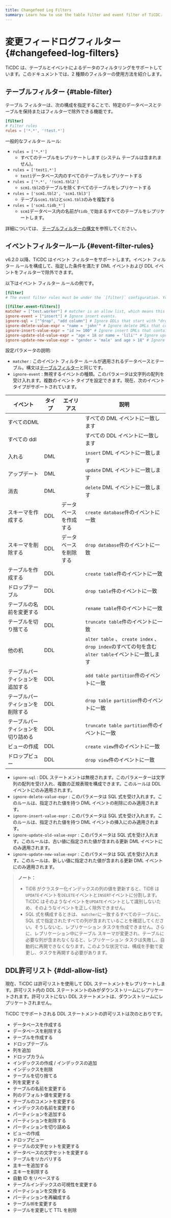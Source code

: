 ```yaml
---
title: Changefeed Log Filters
summary: Learn how to use the table filter and event filter of TiCDC.
---
```


# 変更フィードログフィルター {#changefeed-log-filters}

TiCDC は、テーブルとイベントによるデータのフィルタリングをサポートしています。このドキュメントでは、2 種類のフィルターの使用方法を紹介します。

## テーブルフィルター {#table-filter}

テーブル フィルターは、次の構成を指定することで、特定のデータベースとテーブルを保持またはフィルターで除外できる機能です。

```toml
[filter]
# Filter rules
rules = ['*.*', '!test.*']
```

一般的なフィルター ルール:

-   `rules = ['*.*']`
    -   すべてのテーブルをレプリケートします (システム テーブルは含まれません)。
-   `rules = ['test1.*']`
    -   `test1`データベース内のすべてのテーブルをレプリケートする
-   `rules = ['*.*', '!scm1.tbl2']`
    -   `scm1.tbl2`のテーブルを除くすべてのテーブルをレプリケートする
-   `rules = ['scm1.tbl2', 'scm1.tbl3']`
    -   テーブル`scm1.tbl2`と`scm1.tbl3`のみを複製する
-   `rules = ['scm1.tidb_*']`
    -   `scm1`データベース内の名前が`tidb_`で始まるすべてのテーブルをレプリケートします。

詳細については、 [テーブルフィルターの構文](/table-filter.md#syntax)を参照してください。

## イベントフィルタールール {#event-filter-rules}

v6.2.0 以降、TiCDC はイベント フィルターをサポートします。イベント フィルター ルールを構成して、指定した条件を満たす DML イベントおよび DDL イベントをフィルターで除外できます。

以下はイベント フィルター ルールの例です。

```toml
[filter]
# The event filter rules must be under the `[filter]` configuration. You can configure multiple event filters at the same time.

[[filter.event-filters]]
matcher = ["test.worker"] # matcher is an allow list, which means this rule only applies to the worker table in the test database.
ignore-event = ["insert"] # Ignore insert events.
ignore-sql = ["^drop", "add column"] # Ignore DDLs that start with "drop" or contain "add column".
ignore-delete-value-expr = "name = 'john'" # Ignore delete DMLs that contain the condition "name = 'john'".
ignore-insert-value-expr = "id >= 100" # Ignore insert DMLs that contain the condition "id >= 100".
ignore-update-old-value-expr = "age < 18 or name = 'lili'" # Ignore update DMLs whose old value contains "age < 18" or "name = 'lili'".
ignore-update-new-value-expr = "gender = 'male' and age > 18" # Ignore update DMLs whose new value contains "gender = 'male'" and "age > 18".
```

設定パラメータの説明:

-   `matcher` : このイベント フィルター ルールが適用されるデータベースとテーブル。構文は[テーブルフィルター](/table-filter.md)と同じです。
-   `ignore-event` : 無視するイベントの種類。このパラメータは文字列の配列を受け入れます。複数のイベント タイプを設定できます。現在、次のイベント タイプがサポートされています。

| イベント              | タイプ | エイリアス       | 説明                                                                            |
| ----------------- | --- | ----------- | ----------------------------------------------------------------------------- |
| すべてのDML           |     |             | すべての DML イベントに一致します                                                           |
| すべての ddl          |     |             | すべての DDL イベントに一致します                                                           |
| 入れる               | DML |             | `insert` DML イベントに一致します                                                       |
| アップデート            | DML |             | `update` DML イベントに一致します                                                       |
| 消去                | DML |             | `delete` DML イベントに一致します                                                       |
| スキーマを作成する         | DDL | データベースを作成する | `create database`件のイベントに一致                                                    |
| スキーマを削除する         | DDL | データベースを削除する | `drop database`件のイベントに一致                                                      |
| テーブルを作成する         | DDL |             | `create table`件のイベントに一致                                                       |
| ドロップテーブル          | DDL |             | `drop table`件のイベントに一致                                                         |
| テーブルの名前を変更する      | DDL |             | `rename table`件のイベントに一致                                                       |
| テーブルを切り捨てる        | DDL |             | `truncate table`件のイベントに一致                                                     |
| 他の机               | DDL |             | `alter table` 、 `create index` 、 `drop index`のすべての句を含む`alter table`イベントに一致します |
| テーブルパーティションを追加する  | DDL |             | `add table partition`件のイベントに一致                                                |
| テーブルパーティションを削除する  | DDL |             | `drop table partition`件のイベントに一致                                               |
| テーブルパーティションを切り詰める | DDL |             | `truncate table partition`件のイベントに一致                                           |
| ビューの作成            | DDL |             | `create view`件のイベントに一致                                                        |
| ドロップビュー           | DDL |             | `drop view`件のイベントに一致                                                          |

-   `ignore-sql` : DDL ステートメントは無視されます。このパラメーターは文字列の配列を受け入れ、複数の正規表現を構成できます。このルールは DDL イベントにのみ適用されます。
-   `ignore-delete-value-expr` : このパラメータは SQL 式を受け入れます。このルールは、指定された値を持つ DML イベントの削除にのみ適用されます。
-   `ignore-insert-value-expr` : このパラメータは SQL 式を受け入れます。このルールは、指定された値を持つ DML イベントの挿入にのみ適用されます。
-   `ignore-update-old-value-expr` : このパラメータは SQL 式を受け入れます。このルールは、古い値に指定された値が含まれる更新 DML イベントにのみ適用されます。
-   `ignore-update-new-value-expr` : このパラメータは SQL 式を受け入れます。このルールは、新しい値に指定された値が含まれる更新 DML イベントにのみ適用されます。

> **ノート：**
>
> -   TiDB がクラスター化インデックスの列の値を更新すると、TiDB は`UPDATE`イベントを`DELETE`イベントと`INSERT`イベントに分割します。 TiCDC はそのようなイベントを`UPDATE`イベントとして識別しないため、そのようなイベントを正しく除外できません。
> -   SQL 式を構成するときは、 `matcher`に一致するすべてのテーブルに、SQL 式で指定されたすべての列が含まれていることを確認してください。そうしないと、レプリケーション タスクを作成できません。さらに、レプリケーション中にテーブル スキーマが変更され、テーブルに必要な列が含まれなくなると、レプリケーション タスクは失敗し、自動的に再開できなくなります。このような状況では、構成を手動で変更し、タスクを再開する必要があります。

## DDL許可リスト {#ddl-allow-list}

現在、TiCDC は許可リストを使用して DDL ステートメントをレプリケートします。許可リスト内の DDL ステートメントのみがダウンストリームにレプリケートされます。許可リストにない DDL ステートメントは、ダウンストリームにレプリケートされません。

TiCDC でサポートされる DDL ステートメントの許可リストは次のとおりです。

-   データベースを作成する
-   データベースを削除する
-   テーブルを作成する
-   ドロップテーブル
-   列を追加
-   ドロップカラム
-   インデックスの作成 / インデックスの追加
-   インデックスを削除
-   テーブルを切り捨てる
-   列を変更する
-   テーブルの名前を変更する
-   列のデフォルト値を変更する
-   テーブルのコメントを変更する
-   インデックスの名前を変更する
-   パーティションを追加する
-   パーティションを削除する
-   パーティションを切り詰める
-   ビューの作成
-   ドロップビュー
-   テーブルの文字セットを変更する
-   データベースの文字セットを変更する
-   テーブルをリカバリする
-   主キーを追加する
-   主キーを削除する
-   自動 ID をリベースする
-   テーブルインデックスの可視性を変更する
-   パーティションを交換する
-   パーティションを再編成する
-   テーブルttlを変更する
-   テーブルを変更して TTL を削除
